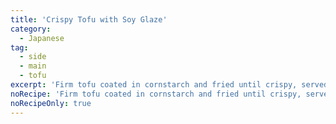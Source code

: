 ```yaml
---
title: 'Crispy Tofu with Soy Glaze'
category:
  - Japanese
tag:
  - side
  - main
  - tofu
excerpt: 'Firm tofu coated in cornstarch and fried until crispy, served with a soy sauce, sugar, and mirin glaze.'
noRecipe: 'Firm tofu coated in cornstarch and fried until crispy, served with a soy sauce, sugar, and mirin glaze.'
noRecipeOnly: true
---
```

